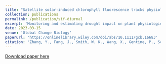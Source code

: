 ```yaml
---
title: "Satellite solar‐induced chlorophyll fluorescence tracks physiological drought stress development during 2020 southwest US drought"
collection: publications
permalink: /publication/sif-diurnal
excerpt: 'Monitoring and estimating drought impact on plant physiological processes over large regions remains a major challenge for remote sensing and land surface modeling, with important implications for understanding plant mortality mechanisms and predicting the climate change impact on terrestrial carbon and water cycles. The Orbiting Carbon Observatory 3 (OCO-3), with its unique diurnal observing capability, offers a new opportunity to track drought stress on plant physiology. Using radiative transfer and machine learning modeling, we derive a metric of afternoon photosynthetic depression from OCO-3 solar-induced chlorophyll fluorescence (SIF) as an indicator of plant physiological drought stress. This unique diurnal signal enables a spatially explicit mapping of plants' physiological response to drought. Using OCO-3 observations, we detect a widespread increasing drought stress during the 2020 southwest US drought. Although the physiological drought stress is largely related to the vapor pressure deficit (VPD), our results suggest that plants' sensitivity to VPD increases as the drought intensifies and VPD sensitivity develops differently for shrublands and grasslands. Our findings highlight the potential of using diurnal satellite SIF observations to advance the mechanistic understanding of drought impact on terrestrial ecosystems and to improve land surface modeling.'
date: 2023-03-15
venue: 'Global Change Biology'
paperurl: 'https://onlinelibrary.wiley.com/doi/abs/10.1111/gcb.16683'
citation: 'Zhang, Y., Fang, J., Smith, W. K., Wang, X., Gentine, P., Scott, R. L., ... & Zhou, S. (2023). Satellite solar‐induced chlorophyll fluorescence tracks physiological drought stress development during 2020 southwest US drought. Global Change Biology, 29(12), 3395-3408.'
---
```


[Download paper here](https://onlinelibrary.wiley.com/doi/abs/10.1111/gcb.16683)
